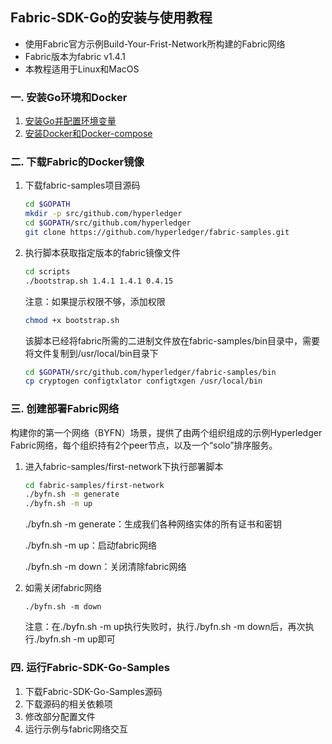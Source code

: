 ## Fabric-SDK-Go的安装与使用教程

- 使用Fabric官方示例Build-Your-Frist-Network所构建的Fabric网络
- Fabric版本为fabric v1.4.1
- 本教程适用于Linux和MacOS

### 一. 安装Go环境和Docker

1. [安装Go并配置环境变量](https://www.cnblogs.com/jxxiaocao/p/12175954.html)
2. [安装Docker和Docker-compose](https://learnku.com/articles/29690)

### 二. 下载Fabric的Docker镜像

1. 下载fabric-samples项目源码

   ```bash
   cd $GOPATH
   mkdir -p src/github.com/hyperledger
   cd $GOPATH/src/github.com/hyperledger
   git clone https://github.com/hyperledger/fabric-samples.git
   ```

2. 执行脚本获取指定版本的fabric镜像文件

   ```bash
   cd scripts
   ./bootstrap.sh 1.4.1 1.4.1 0.4.15
   ```

   注意：如果提示权限不够，添加权限

   ```bash
   chmod +x bootstrap.sh
   ```

   该脚本已经将fabric所需的二进制文件放在fabric-samples/bin目录中，需要将文件复制到/usr/local/bin目录下

   ```bash
   cd $GOPATH/src/github.com/hyperledger/fabric-samples/bin
   cp cryptogen configtxlator configtxgen /usr/local/bin
   ```

### 三. 创建部署Fabric网络

构建你的第一个网络（BYFN）场景，提供了由两个组织组成的示例Hyperledger Fabric网络，每个组织持有2个peer节点，以及一个“solo”排序服务。

1. 进入fabric-samples/first-network下执行部署脚本

   ```bash
   cd fabric-samples/first-network
   ./byfn.sh -m generate
   ./byfn.sh -m up
   ```

   ./byfn.sh -m generate：生成我们各种网络实体的所有证书和密钥

   ./byfn.sh -m up：启动fabric网络

   ./byfn.sh -m down：关闭清除fabric网络

2. 如需关闭fabric网络

   ```
   ./byfn.sh -m down
   ```

   注意：在./byfn.sh -m up执行失败时，执行./byfn.sh -m down后，再次执行./byfn.sh -m up即可



### 四. 运行Fabric-SDK-Go-Samples

1. 下载Fabric-SDK-Go-Samples源码
2. 下载源码的相关依赖项
3. 修改部分配置文件
4. 运行示例与fabric网络交互
